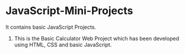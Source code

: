 # JavaScript-Mini-Projects
It contains basic JavaScript Projects.

1. This is the Basic Calculator Web Project which has been developed using HTML, CSS and basic JavaScript.
